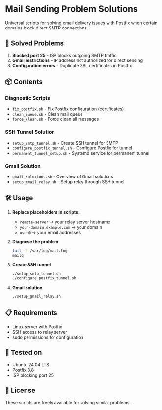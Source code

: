# Mail Sending Problem Solutions

Universal scripts for solving email delivery issues with Postfix when certain domains block direct SMTP connections.

## 🚀 Solved Problems

1. **Blocked port 25** - ISP blocks outgoing SMTP traffic
2. **Gmail restrictions** - IP address not authorized for direct sending
3. **Configuration errors** - Duplicate SSL certificates in Postfix

## 📦 Contents

### Diagnostic Scripts
- `fix_postfix.sh` - Fix Postfix configuration (certificates)
- `clean_queue.sh` - Clean mail queue
- `force_clean.sh` - Force clean all messages

### SSH Tunnel Solution
- `setup_smtp_tunnel.sh` - Create SSH tunnel for SMTP
- `configure_postfix_tunnel.sh` - Configure Postfix for tunnel
- `permanent_tunnel_setup.sh` - Systemd service for permanent tunnel

### Gmail Solution
- `gmail_solutions.sh` - Overview of Gmail solutions
- `setup_gmail_relay.sh` - Setup relay through SSH tunnel

## 🛠️ Usage

1. **Replace placeholders in scripts:**
   - `remote-server` → your relay server hostname
   - `your-domain.example.com` → your domain
   - `user@` → your email addresses

2. **Diagnose the problem**
   ```bash
   tail -f /var/log/mail.log
   mailq
   ```

3. **Create SSH tunnel**
   ```bash
   ./setup_smtp_tunnel.sh
   ./configure_postfix_tunnel.sh
   ```

4. **Gmail solution**
   ```bash
   ./setup_gmail_relay.sh
   ```

## 📋 Requirements

- Linux server with Postfix
- SSH access to relay server
- sudo permissions for configuration

## 🔧 Tested on

- Ubuntu 24.04 LTS
- Postfix 3.8
- ISP blocking port 25

## 📝 License

These scripts are freely available for solving similar problems.
